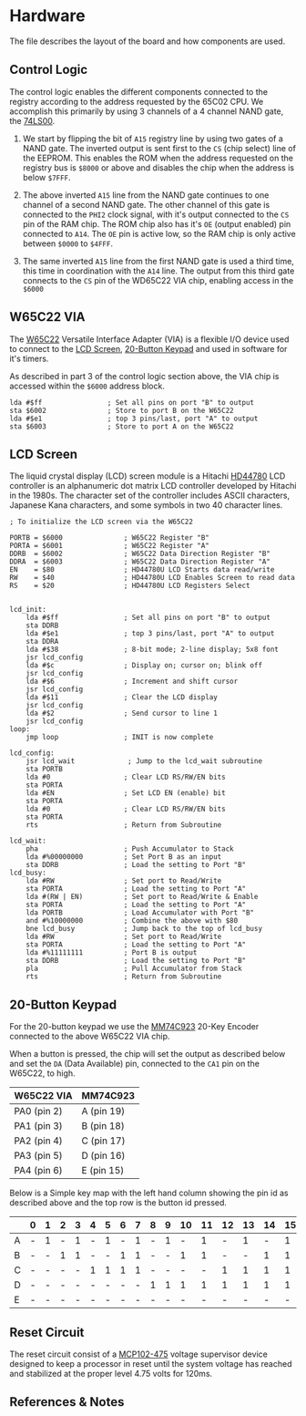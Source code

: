 # Hardware

The file describes the layout of the board and how components are used.

## Control Logic

The control logic enables the different components connected to the registry according to the address requested by the 65C02 CPU. We accomplish this primarily by using 3 channels of a 4 channel NAND gate, the [74LS00](https://www.ti.com/lit/gpn/sn74ls00).

1. We start by flipping the bit of `A15` registry line by using two gates of a NAND gate. The inverted output is sent first to the `CS` (chip select) line of the EEPROM. This enables the ROM when the address requested on the registry bus is `$8000` or above and disables the chip when the address is below `$7FFF`.

2. The above inverted `A15` line from the NAND gate continues to one channel of a second NAND gate.  The other channel of this gate is connected to the `PHI2` clock signal, with it's output connected to the `CS` pin of the RAM chip.  The ROM chip also has it's `OE` (output enabled) pin connected to `A14`.  The `OE` pin is active low, so the RAM chip is only active between `$0000` to `$4FFF`.

3. The same inverted `A15` line from the first NAND gate is used a third time, this time in coordination with the `A14` line.  The output from this third gate connects to the `CS` pin of the WD65C22 VIA chip, enabling access in the `$6000`

## W65C22 VIA

The [W65C22](https://www.westerndesigncenter.com/wdc/documentation/w65c22.pdf) Versatile Interface Adapter (VIA) is a flexible I/O device used to connect to the [LCD Screen](#lcd-screen), [20-Button Keypad](#20-button-keypad) and used in software for it's timers.

As described in part 3 of the control logic section above, the VIA chip is accessed within the `$6000` address block.

```armasm
lda #$ff                ; Set all pins on port "B" to output
sta $6002               ; Store to port B on the W65C22
lda #$e1                ; top 3 pins/last, port "A" to output
sta $6003               ; Store to port A on the W65C22
```

## LCD Screen

The liquid crystal display (LCD) screen module is a Hitachi [HD44780](https://www.sparkfun.com/datasheets/LCD/HD44780.pdf) LCD controller is an alphanumeric dot matrix LCD controller developed by Hitachi in the 1980s. The character set of the controller includes ASCII characters, Japanese Kana characters, and some symbols in two 40 character lines.

```armasm
; To initialize the LCD screen via the W65C22

PORTB = $6000               ; W65C22 Register "B"
PORTA = $6001               ; W65C22 Register "A"
DDRB  = $6002               ; W65C22 Data Direction Register "B"
DDRA  = $6003               ; W65C22 Data Direction Register "A"
EN    = $80                 ; HD44780U LCD Starts data read/write
RW    = $40                 ; HD44780U LCD Enables Screen to read data
RS    = $20                 ; HD44780U LCD Registers Select


lcd_init:
    lda #$ff                ; Set all pins on port "B" to output
    sta DDRB
    lda #$e1                ; top 3 pins/last, port "A" to output
    sta DDRA
    lda #$38                ; 8-bit mode; 2-line display; 5x8 font
    jsr lcd_config
    lda #$c                 ; Display on; cursor on; blink off
    jsr lcd_config
    lda #$6                 ; Increment and shift cursor
    jsr lcd_config
    lda #$11                ; Clear the LCD display
    jsr lcd_config
    lda #$2                 ; Send cursor to line 1
    jsr lcd_config
loop:
    jmp loop                ; INIT is now complete

lcd_config:
    jsr lcd_wait             ; Jump to the lcd_wait subroutine
    sta PORTB
    lda #0                  ; Clear LCD RS/RW/EN bits
    sta PORTA
    lda #EN                 ; Set LCD EN (enable) bit
    sta PORTA
    lda #0                  ; Clear LCD RS/RW/EN bits
    sta PORTA
    rts                     ; Return from Subroutine

lcd_wait:
    pha                     ; Push Accumulator to Stack
    lda #%00000000          ; Set Port B as an input
    sta DDRB                ; Load the setting to Port "B"
lcd_busy:
    lda #RW                 ; Set port to Read/Write
    sta PORTA               ; Load the setting to Port "A"
    lda #(RW | EN)          ; Set port to Read/Write & Enable
    sta PORTA               ; Load the setting to Port "A"
    lda PORTB               ; Load Accumulator with Port "B"
    and #%10000000          ; Combine the above with $80
    bne lcd_busy            ; Jump back to the top of lcd_busy
    lda #RW                 ; Set port to Read/Write
    sta PORTA               ; Load the setting to Port "A"
    lda #%11111111          ; Port B is output
    sta DDRB                ; Load the setting to Port "B"
    pla                     ; Pull Accumulator from Stack
    rts                     ; Return from Subroutine
```

## 20-Button Keypad

For the 20-button keypad we use the [MM74C923](https://mm.digikey.com/Volume0/opasdata/d220001/medias/docus/1001/MM74C922,923.pdf) 20-Key Encoder connected to the above W65C22 VIA chip.

When a button is pressed, the chip will set the output as described below and set the `DA` (Data Available) pin, connected to the `CA1` pin on the W65C22, to high.

| W65C22 VIA  | MM74C923   |
| ----------- | ---------- |
| PA0 (pin 2) | A (pin 19) |
| PA1 (pin 3) | B (pin 18) |
| PA2 (pin 4) | C (pin 17) |
| PA3 (pin 5) | D (pin 16) |
| PA4 (pin 6) | E (pin 15) |

Below is a Simple key map with the left hand column showing the pin id as described above and the top row is the button id pressed.

|   | 0 | 1 | 2 | 3 | 4 | 5 | 6 | 7 | 8 | 9 | 10 | 11 | 12 | 13 | 14 | 15 | 16 | 17 | 18 | 19 |
|---|---|---|---|---|---|---|---|---|---|---|----|----|----|----|----|----|----|----|----|----|
| A | - | 1 | - | 1 | - | 1 | - | 1 | - | 1 | -  | 1  | -  | 1  | -  | 1  | -  | 1  | -  | 1  |
| B | - | - | 1 | 1 | - | - | 1 | 1 | - | - | 1  | 1  | -  | -  | 1  | 1  | -  | -  | 1  | 1  |
| C | - | - | - | - | 1 | 1 | 1 | 1 | - | - | -  | -  | 1  | 1  | 1  | 1  | -  | -  | -  | -  |
| D | - | - | - | - | - | - | - | - | 1 | 1 | 1  | 1  | 1  | 1  | 1  | 1  | -  | -  | -  | -  |
| E | - | - | - | - | - | - | - | - | - | - | -  | -  | -  | -  | -  | -  | 1  | 1  | 1  | 1  |

## Reset Circuit

The reset circuit consist of a [MCP102-475](https://www.microchip.com/en-us/product/mcp102) voltage supervisor device designed to keep a processor in reset until the system voltage has reached and stabilized at the proper level 4.75 volts for 120ms.

## References & Notes
